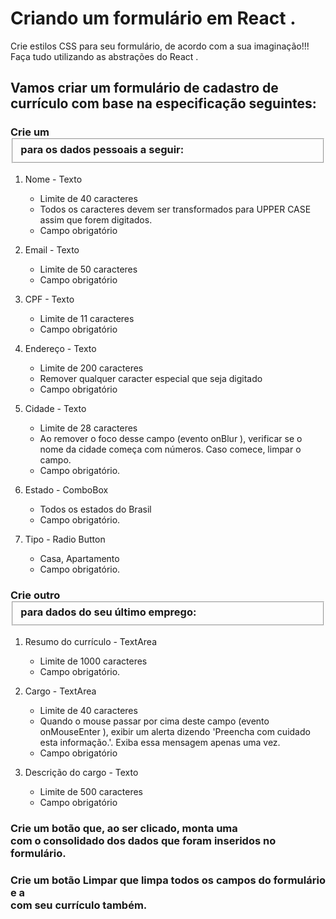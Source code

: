 # Criando um formulário em React .

Crie estilos CSS para seu formulário, de acordo com a sua imaginação!!!
Faça tudo utilizando as abstrações do React .

## Vamos criar um formulário de cadastro de currículo com base na especificação seguintes:

### Crie um <fieldset> para os dados pessoais a seguir:
1. Nome - Texto
    * Limite de 40 caracteres
    * Todos os caracteres devem ser transformados para UPPER CASE assim que forem digitados.
    * Campo obrigatório

1. Email - Texto
    * Limite de 50 caracteres
    * Campo obrigatório

1. CPF - Texto
    * Limite de 11 caracteres
    * Campo obrigatório

1. Endereço - Texto
    * Limite de 200 caracteres
    * Remover qualquer caracter especial que seja digitado
    * Campo obrigatório

1. Cidade - Texto
    * Limite de 28 caracteres
    * Ao remover o foco desse campo (evento onBlur ), verificar se o nome da cidade começa com números. Caso comece, limpar o campo.
    * Campo obrigatório.

1. Estado - ComboBox
    * Todos os estados do Brasil
    * Campo obrigatório.

1. Tipo - Radio Button
    * Casa, Apartamento
    * Campo obrigatório.

### Crie outro <fieldset> para dados do seu último emprego:

1. Resumo do currículo - TextArea
    * Limite de 1000 caracteres
    * Campo obrigatório.

1. Cargo - TextArea
    * Limite de 40 caracteres
    * Quando o mouse passar por cima deste campo (evento onMouseEnter ), exibir um alerta dizendo 'Preencha com cuidado esta informação.'. Exiba essa mensagem apenas uma vez.
    * Campo obrigatório

1. Descrição do cargo - Texto
    * Limite de 500 caracteres
    * Campo obrigatório

### Crie um botão que, ao ser clicado, monta uma <div> com o consolidado dos dados que foram inseridos no formulário.

### Crie um botão Limpar que limpa todos os campos do formulário e a <div> com seu currículo também.
